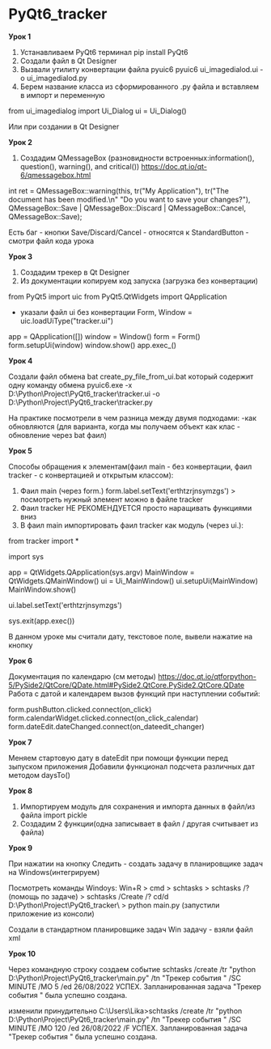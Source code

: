 # PyQt6_tracker
**Урок 1**
1. Устанавливаем PyQt6 терминал
pip install PyQt6
2. Cоздали файл в Qt Designer
3. Вызвали утилиту конвертации файла pyuic6
pyuic6 ui_imagedialod.ui -o  ui_imagedialod.py
4. Берем название класса из сформированного .ру файла и вставляем в импорт и переменную

from ui_imagedialog import Ui_Dialog
ui = Ui_Dialog()

Или при создании в Qt Designer 


**Урок 2**

1. Создадим QMessageBox (paзновидности встроенных:information(), question(), warning(), and critical())
https://doc.qt.io/qt-6/qmessagebox.html

int ret = QMessageBox::warning(this, tr("My Application"),
                               tr("The document has been modified.\n"
                                  "Do you want to save your changes?"),
                               QMessageBox::Save | QMessageBox::Discard
                               | QMessageBox::Cancel,
                               QMessageBox::Save);

Есть баг - кнопки Save/Discard/Cancel - относятся к StandardButton - смотри файл кода урока

**Урок 3**

1. Создадим трекер в Qt Designer
2. Из документации копируем код запуска (загрузка без конвертации)

from PyQt5 import uic
from PyQt5.QtWidgets import QApplication

- указали файл ui без конвертации
Form, Window = uic.loadUiType("tracker.ui")

app = QApplication([])
window = Window()
form = Form()
form.setupUi(window)
window.show()
app.exec_()


**Урок 4**

Coздали файл обмена bat 
create_py_file_from_ui.bat который содержит одну команду обмена
pyuic6.exe -x D:\Python\Project\PyQt6_tracker\tracker.ui  -o D:\Python\Project\PyQt6_tracker\tracker.py


На практике посмотрели в чем разница между двумя подходами:
-как обновляются (для варианта, когда мы получаем объект как клас - обновление через bat фаил)


**Урок 5**

Cпособы обращения к элементам(фаил main - без конвертации, фаил tracker - с конвертацией и открытым классом):
1. Фаил main (через form.)
form.label.setText('erthtzrjnsymzgs') > посмотреть нужный элемент можно в файле tracker
2. Фаил tracker НЕ РЕКОМЕНДУЕТСЯ
просто наращивать функциями вниз 
3. В фаил main импортировать фаил tracker как модуль (через ui.):

from tracker import *

import sys

app = QtWidgets.QApplication(sys.argv)
MainWindow = QtWidgets.QMainWindow()
ui = Ui_MainWindow()
ui.setupUi(MainWindow)
MainWindow.show()

ui.label.setText('erthtzrjnsymzgs')

sys.exit(app.exec())

В данном уроке мы считали дату, текстовое поле, вывели нажатие на кнопку

**Урок 6**

Документация по календарю (см методы)
https://doc.qt.io/qtforpython-5/PySide2/QtCore/QDate.html#PySide2.QtCore.PySide2.QtCore.QDate
Работа с датой и календарем
вызов функций при наступлении событий:

form.pushButton.clicked.connect(on_click)
form.calendarWidget.clicked.connect(on_click_calendar)
form.dateEdit.dateChanged.connect(on_dateedit_changer)

**Урок 7**

Меняем стартовую дату в dateEdit при помощи функции перед зыпуском приложения
Добавили функционал подсчета различных дат методом daysTo()

**Урок 8**

1. Импортируем модуль для сохранения и импорта данных в файл/из файла
import pickle
2. Создадим 2 функции(одна записывает в файл / другая считывает из файла)

**Урок 9**

При нажатии на кнопку Следить - создать задачу в планировщике задач на Windows(интегрируем)

Посмотреть команды  Windoys:
Win+R > cmd > schtasks > schtasks /? (помощь по задаче) > schtasks /Create /?
cd/d D:\Python\Project\PyQt6_tracker\ > python main.py (запустили приложение из консоли)

Создали в стандартном планировщике задач Win задачу - взяли файл xml

**Урок 10**

Через командную строку создаем событие
schtasks /create /tr "python D:\Python\Project\PyQt6_tracker\main.py" /tn "Трекер события " /SC MINUTE /MO 5 /ed 26/08/2022
УСПЕХ. Запланированная задача "Трекер события " была успешно создана.

изменили принудительно
C:\Users\Lika>schtasks /create /tr "python D:\Python\Project\PyQt6_tracker\main.py" /tn "Трекер события " /SC MINUTE /MO 120 /ed 26/08/2022 /F
УСПЕХ. Запланированная задача "Трекер события " была успешно создана.


